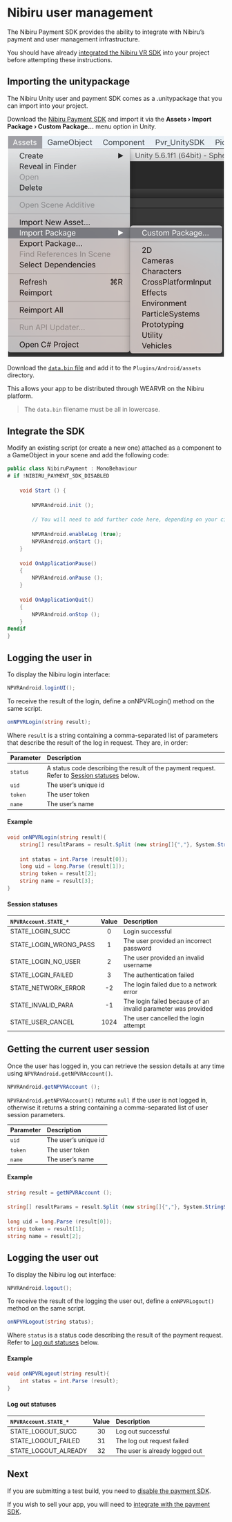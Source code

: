 # Nibiru user management

The Nibiru Payment SDK provides the ability to integrate with Nibiru’s payment and user management infrastructure.

You should have already [integrated the Nibiru VR SDK](/docs/nibiru-vr-unity-sdk-installation.md) into your project before attempting these instructions.

## Importing the unitypackage

The Nibiru Unity user and payment SDK comes as a .unitypackage that you can import into your project.

Download the [Nibiru Payment SDK](https://users.wearvr.com/developers/devices/nibiru/resources/payment-unity-package) and import it via the **Assets › Import Package › Custom Package...** menu option in Unity.

<p align="center">
  <img alt="Import the .unitypackage as custom package"  width="500px" src="assets/ImportUnityPackageImage.png">
</p>

Download the [`data.bin` file](https://users.wearvr.com/developers/devices/nibiru/resources/data-bin) and add it to the `Plugins/Android/assets` directory.

This allows your app to be distributed through WEARVR on the Nibiru platform.

> The `data.bin` filename must be all in lowercase.

## Integrate the SDK

Modify an existing script (or create a new one) attached as a component to a GameObject in your scene and add the following code:

```cs
public class NibiruPayment : MonoBehaviour
# if !NIBIRU_PAYMENT_SDK_DISABLED

	void Start () {

		NPVRAndroid.init ();

		// You will need to add further code here, depending on your circumstances (see below)

		NPVRAndroid.enableLog (true);
		NPVRAndroid.onStart ();
	}

	void OnApplicationPause()
	{
		NPVRAndroid.onPause ();
	}

	void OnApplicationQuit()
	{
		NPVRAndroid.onStop ();
	}
#endif
}
```

## Logging the user in

To display the Nibiru login interface:

```cs
NPVRAndroid.loginUI();
```

To receive the result of the login, define a onNPVRLogin() method on the same script.

```cs
onNPVRLogin(string result);
```

Where `result` is a string containing a comma-separated list of parameters that describe the result of the log in request. They are, in order:

| Parameter | Description |
| :--- | :--- |
| `status` | A status code describing the result of the payment request. Refer to [Session statuses](#session-statuses) below. |
| `uid` | The user’s unique id |
| `token` | The user token |
| `name` | The user’s name |

#### Example

```cs
void onNPVRLogin(string result){
	string[] resultParams = result.Split (new string[]{","}, System.StringSplitOptions.None);

	int status = int.Parse (result[0]);
	long uid = long.Parse (result[1]);
	string token = result[2];
	string name = result[3];
}
```

#### Session statuses

| `NPVRAccount.STATE_*` | Value | Description |
| :--- | :---: | :--- |
| STATE_LOGIN_SUCC | 0 | Login successful |
| STATE_LOGIN_WRONG_PASS | 1 | The user provided an incorrect password |
| STATE_LOGIN_NO_USER | 2 | The user provided an invalid username |
| STATE_LOGIN_FAILED | 3 | The authentication failed |
| STATE_NETWORK_ERROR | -2 | The login failed due to a network error |
| STATE_INVALID_PARA | -1 | The login failed because of an invalid parameter was provided |
| STATE_USER_CANCEL | 1024 | The user cancelled the login attempt |


## Getting the current user session

Once the user has logged in, you can retrieve the session details at any time using `NPVRAndroid.getNPVRAccount()`.

```cs
NPVRAndroid.getNPVRAccount ();
```

`NPVRAndroid.getNPVRAccount()` returns `null` if the user is not logged in, otherwise it returns a string containing a comma-separated list of user session parameters.

| Parameter | Description |
| :--- | :--- |
| `uid` | The user’s unique id |
| `token` | The user token |
| `name` | The user’s name |

#### Example

```cs
string result = getNPVRAccount ();

string[] resultParams = result.Split (new string[]{","}, System.StringSplitOptions.None);

long uid = long.Parse (result[0]);
string token = result[1];
string name = result[2];
```

## Logging the user out

To display the Nibiru log out interface:

```cs
NPVRAndroid.logout();
```

To receive the result of the logging the user out, define a `onNPVRLogout()` method on the same script.

```cs
onNPVRLogout(string status);
```

Where `status` is a status code describing the result of the payment request. Refer to [Log out statuses](#log-out-statuses) below.

#### Example

```cs
void onNPVRLogout(string result){
	int status = int.Parse (result);
}
```

#### Log out statuses

| `NPVRAccount.STATE_*` | Value | Description |
| :--- | :---: | :--- |
| STATE_LOGOUT_SUCC | 30 | Log out successful |
| STATE_LOGOUT_FAILED | 31 | The log out request failed |
| STATE_LOGOUT_ALREADY | 32 | The user is already logged out |

## Next

If you are submitting a test build, you need to [disable the payment SDK](/docs/disabling-payment-sdk.md).

If you wish to sell your app, you will need to [integrate with the payment SDK](/docs/nibiru-payment-sdk.md).
